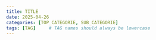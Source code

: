 ```yaml
---
title: TITLE
date: 2025-04-26 
categories: [TOP_CATEGORIE, SUB_CATEGORIE]
tags: [TAG]     # TAG names should always be lowercase
---
```


